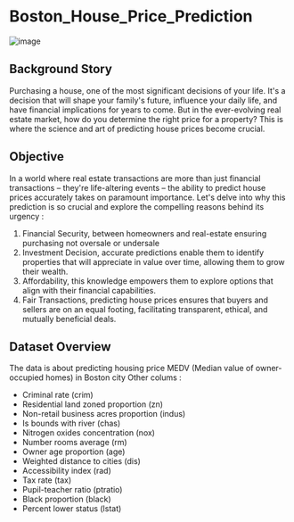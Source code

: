 # Boston_House_Price_Prediction
![image](https://github.com/GITA-2112/Boston_House_Price_Prediction/assets/135007275/331ac9b0-03e7-4017-88fc-63054d97065f)

## Background Story 
Purchasing a house,  one of the most significant decisions of your life. It's a decision that will shape your family's future, influence your daily life, and have financial implications for years to come. But in the ever-evolving real estate market, how do you determine the right price for a property? This is where the science and art of predicting house prices become crucial. 

## Objective 
In a world where real estate transactions are more than just financial transactions – they're life-altering events – the ability to predict house prices accurately takes on paramount importance. Let's delve into why this prediction is so crucial and explore the compelling reasons behind its urgency :
1. Financial Security, between homeowners and real-estate ensuring purchasing not oversale or undersale
2. Investment Decision, accurate predictions enable them to identify properties that will appreciate in value over time, allowing them to grow their wealth.
3. Affordability, this knowledge empowers them to explore options that align with their financial capabilities.
4. Fair Transactions, predicting house prices ensures that buyers and sellers are on an equal footing, facilitating transparent, ethical, and mutually beneficial deals.
   
## Dataset Overview
The data is about predicting housing price MEDV (Median value of owner-occupied homes) in Boston city
Other colums :
*   Criminal rate (crim)
*   Residential land zoned proportion (zn)
*   Non-retail business acres proportion (indus)
*   Is bounds with river (chas)
*   Nitrogen oxides concentration (nox)
*   Number rooms average (rm)
*   Owner age proportion (age)
*   Weighted distance to cities (dis)
*   Accessibility index (rad)
*   Tax rate (tax)
*   Pupil-teacher ratio (ptratio)
*   Black proportion (black)
*   Percent lower status (lstat)

